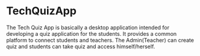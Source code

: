 # TechQuizApp
The Tech Quiz App is basically a desktop application intended for developing a quiz application for the students. It provides a common platform to connect students and teachers. The Admin(Teacher) can create quiz and students can take quiz and access himself/herself.
